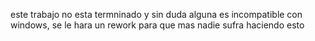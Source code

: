 este trabajo no esta termninado y sin duda alguna es incompatible con windows, se le hara un rework para que mas nadie sufra haciendo esto
